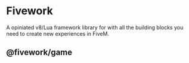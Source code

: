 # Fivework 
A opiniated v8/Lua framework library for with all the building blocks you need to create new experiences in FiveM.

## @fivework/game
